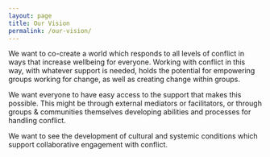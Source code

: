 ```yaml
---
layout: page
title: Our Vision
permalink: /our-vision/
---
```


We want to co-create a world which responds to all levels of conflict in ways that increase wellbeing for everyone. Working with conflict in this way, with whatever support is needed, holds the potential for empowering groups working for change, as well as creating change within groups.

We want everyone to have easy access to the support that makes this possible. This might be through external mediators or facilitators, or through groups & communities themselves developing abilities and processes for handling conflict. 

We want to see the development of cultural and systemic conditions which support collaborative engagement with conflict.
